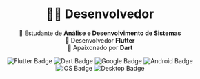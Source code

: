 <h1 align="center">👨‍💻 Desenvolvedor</h1>

<p align="center">
  💼 Estudante de <strong>Análise e Desenvolvimento de Sistemas</strong><br>
  📱 Desenvolvedor <strong>Flutter</strong><br>
  💙 Apaixonado por <strong>Dart</strong><br>
</p>

<p align="center">
  <img src="https://img.shields.io/badge/Flutter-02569B?style=for-the-badge&logo=flutter&logoColor=white" alt="Flutter Badge"/>
  <img src="https://img.shields.io/badge/Dart-0175C2?style=for-the-badge&logo=dart&logoColor=white" alt="Dart Badge"/>
  <img src="https://img.shields.io/badge/Google-4285F4?style=for-the-badge&logo=google&logoColor=white" alt="Google Badge"/>
  <img src="https://img.shields.io/badge/Android-3DDC84?style=for-the-badge&logo=android&logoColor=white" alt="Android Badge"/>
  <img src="https://img.shields.io/badge/iOS-000000?style=for-the-badge&logo=apple&logoColor=white" alt="iOS Badge"/>
  <img src="https://img.shields.io/badge/Desktop-0078D6?style=for-the-badge&logo=windows&logoColor=white" alt="Desktop Badge"/>
</p>
